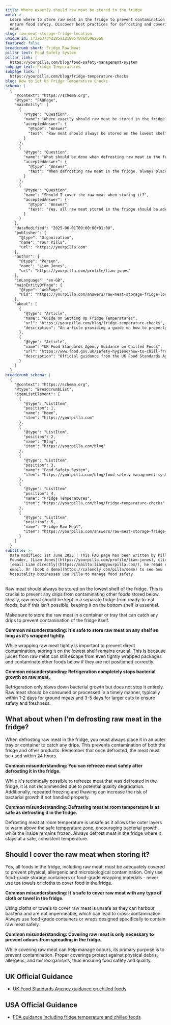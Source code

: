 ```yaml
---
title: Where exactly should raw meat be stored in the fridge
meta: >
  Learn where to store raw meat in the fridge to prevent contamination and
  ensure food safety. Discover best practices for defrosting and covering raw
  meat.
slug: raw-meat-storage-fridge-location
unique id: 1732637342185x121885788605962560
featured: false
breadcrumb short: Fridge Raw Meat
pillar text: Food Safety System
pillar link: |
  https://yourpilla.com/blog/food-safety-management-system
subpage text: Fridge Temperatures
subpage link: |
  https://yourpilla.com/blog/fridge-temperature-checks
blog: How to Set Up Fridge Temperature Checks
schema: |
  {
    "@context": "https://schema.org",
    "@type": "FAQPage",
    "mainEntity": [
      {
        "@type": "Question",
        "name": "Where exactly should raw meat be stored in the fridge?",
        "acceptedAnswer": {
          "@type": "Answer",
          "text": "Raw meat should always be stored on the lowest shelf of the fridge to prevent drips from contaminating other foods. It is best kept in a separate fridge from ready-to-eat foods, or at least on the bottom shelf to minimize risk. Store raw meat in a container or tray designed to catch any drips and prevent contamination of the fridge itself."
        }
      },
      {
        "@type": "Question",
        "name": "What should be done when defrosting raw meat in the fridge?",
        "acceptedAnswer": {
          "@type": "Answer",
          "text": "When defrosting raw meat in the fridge, always place it in a tray or container to catch any juices, avoiding contamination of the fridge and other items. Once the meat is defrosted, use it within 24 hours to ensure safety and maintain quality."
        }
      },
      {
        "@type": "Question",
        "name": "Should I cover the raw meat when storing it?",
        "acceptedAnswer": {
          "@type": "Answer",
          "text": "Yes, all raw meat stored in the fridge should be adequately covered to avoid contamination. Use food-grade storage containers or wrappers specifically made for food. Food coverings prevent physical, allergenic, and microbiological contamination, and they maintain food quality and safety."
        }
      }
    ],
    "dateModified": "2025-06-01T09:00:00+01:00",
    "publisher": {
      "@type": "Organization",
      "name": "Your Pilla",
      "url": "https://yourpilla.com"
    },
    "author": {
      "@type": "Person",
      "name": "Liam Jones",
      "url": "https://yourpilla.com/profile/liam-jones"
    },
    "inLanguage": "en-GB",
    "mainEntityOfPage": {
      "@type": "WebPage",
      "@id": "https://yourpilla.com/answers/raw-meat-storage-fridge-location"
    },
    "about": [
      {
        "@type": "Article",
        "name": "Guide on Setting Up Fridge Temperatures",
        "url": "https://yourpilla.com/blog/fridge-temperature-checks",
        "description": "An article providing a guide on how to properly set and record fridge temperatures for food safety."
      },
      {
        "@type": "Article",
        "name": "UK Food Standards Agency Guidance on Chilled Foods",
        "url": "https://www.food.gov.uk/safety-hygiene/how-to-chill-freeze-and-defrost-food-safely",
        "description": "Official guidance from the UK Food Standards Agency on how to safely chill, freeze, and defrost food."
      }
    ]
  }
breadcrumb_schema: |
  {
    "@context": "https://schema.org",
    "@type": "BreadcrumbList",
    "itemListElement": [
      {
        "@type": "ListItem",
        "position": 1,
        "name": "Home",
        "item": "https://yourpilla.com"
      },
      {
        "@type": "ListItem",
        "position": 2,
        "name": "Blog",
        "item": "https://yourpilla.com/blog"
      },
      {
        "@type": "ListItem",
        "position": 3,
        "name": "Food Safety System",
        "item": "https://yourpilla.com/blog/food-safety-management-system"
      },
      {
        "@type": "ListItem",
        "position": 4,
        "name": "Fridge Temperatures",
        "item": "https://yourpilla.com/blog/fridge-temperature-checks"
      },
      {
        "@type": "ListItem",
        "position": 5,
        "name": "Fridge Raw Meat",
        "item": "https://yourpilla.com/answers/raw-meat-storage-fridge-location"
      }
    ]
  }
subtitle: >-
  Date modified: 1st June 2025 | This FAQ page has been written by Pilla
  Founder, [Liam Jones](https://yourpilla.com/profile/liam-jones), click to
  [email Liam directly](https://mailto:liam@yourpilla.com/), he reads every
  email. Or [book a demo](https://calendly.com/pilla/demo) to see how
  hospitality businesses use Pilla to manage food safety.
---
```

Raw meat should always be stored on the lowest shelf of the fridge. This is crucial to prevent any drips from contaminating other foods stored below. Ideally, raw meat should be kept in a separate fridge from ready-to-eat foods, but if this isn't possible, keeping it on the bottom shelf is essential.

Make sure to store the raw meat in a container or tray that can catch any drips to prevent contamination of the fridge itself.

**Common misunderstanding: It's safe to store raw meat on any shelf as long as it's wrapped tightly.**

While wrapping raw meat tightly is important to prevent direct contamination, storing it on the lowest shelf remains crucial. This is because juices from raw meat can still escape from even tightly wrapped packages and contaminate other foods below if they are not positioned correctly.

**Common misunderstanding: Refrigeration completely stops bacterial growth on raw meat.**

Refrigeration only slows down bacterial growth but does not stop it entirely. Raw meat should be consumed or processed in a timely manner, typically within 1-2 days for ground meats and 3-5 days for larger cuts to ensure safety and freshness.

## What about when I'm defrosting raw meat in the fridge?

When defrosting raw meat in the fridge, you must always place it in an outer tray or container to catch any drips. This prevents contamination of both the fridge and other products. Remember that once defrosted, the meat must be used within 24 hours.

**Common misunderstanding: You can refreeze meat safely after defrosting it in the fridge.**

While it's technically possible to refreeze meat that was defrosted in the fridge, it is not recommended due to potential quality degradation. Additionally, repeated freezing and thawing can increase the risk of bacterial growth if not handled properly.

**Common misunderstanding: Defrosting meat at room temperature is as safe as defrosting it in the fridge.**

Defrosting meat at room temperature is unsafe as it allows the outer layers to warm above the safe temperature zone, encouraging bacterial growth, while the inside remains frozen. Always defrost meat in the fridge where it stays at a safe, consistent temperature.

## Should I cover the raw meat when storing it?

Yes, all foods in the fridge, including raw meat, must be adequately covered to prevent physical, allergenic and microbiological contamination. Only use food-grade storage containers or food-grade wrapping materials - never use tea towels or cloths to cover food in the fridge.

**Common misunderstanding: It's safe to cover raw meat with any type of cloth or towel in the fridge.**

Using cloths or towels to cover raw meat is unsafe as they can harbour bacteria and are not impermeable, which can lead to cross-contamination. Always use food-grade containers or wraps designed specifically to contain raw meat safely.

**Common misunderstanding: Covering raw meat is only necessary to prevent odours from spreading in the fridge.**

While covering raw meat can help manage odours, its primary purpose is to prevent contamination. Proper coverings protect against physical debris, allergens, and microorganisms, thus ensuring food safety and quality.

## UK Official Guidance

-   [UK Food Standards Agency guidance on chilled foods](https://www.food.gov.uk/safety-hygiene/how-to-chill-freeze-and-defrost-food-safely)

## USA Official Guidance

-   [FDA guidance including fridge temperature and chilled foods](https://www.fda.gov/consumers/consumer-updates/are-you-storing-food-safely)
